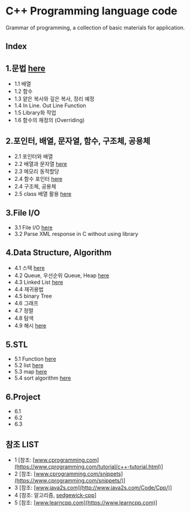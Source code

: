 # C++ Programming language code
Grammar of programming, a collection of basic materials for application.
## Index
## 1.문법 [here](https://github.com/csbyun-data/CPP-Pro/blob/main/chap01/README.md)
* 1.1 배열
* 1.2 함수
* 1.3 얕은 복사와 깊은 복사, 정리 예정
* 1.4 In Line. Out Line Function
* 1.5 Library화 작업
* 1.6 함수의 재정의 (Overriding)
  
## 2.포인터, 배열, 문자열, 함수, 구조체, 공용체 
* 2.1 포인터와 배열
* 2.2 배열과 문자열 [here](https://github.com/csbyun-data/CPP-Pro/blob/main/chap02/String/README.md)
* 2.3 메모리 동적할당
* 2.4 함수 포인터 [here](https://github.com/csbyun-data/CPP-Pro/blob/main/chap02/Function_Pointer/README.md)
* 2.4 구조체, 공용체
* 2.5 class 배열 활용 [here](https://github.com/csbyun-data/CPP-Pro/blob/main/chap02/Class/README.md)
  
## 3.File I/O 
* 3.1 File I/O [here](https://github.com/csbyun-data/CPP-Pro/blob/main/chap03/README.md)
* 3.2 Parse XML response in C without using library

## 4.Data Structure, Algorithm 
* 4.1 스택 [here](https://github.com/csbyun-data/CPP-Pro/blob/main/chap04/Stack/README.md)
* 4.2 Queue, 우선순위 Queue, Heap [here](https://github.com/csbyun-data/CPP-Pro/blob/main/chap04/Queue/README.md)
* 4.3 Linked List [here](https://github.com/csbyun-data/CPP-Pro/blob/main/chap04/LinkeList/README.md)
* 4.4 재귀용법
* 4.5 binary Tree
* 4.6 그래프
* 4.7 정렬
* 4.8 탐색
* 4.9 해시 [here]()

## 5.STL
* 5.1 Function [here](https://github.com/csbyun-data/CPP-Pro/blob/main/chap5/STL/Function/README.md)
* 5.2 list [here](https://github.com/csbyun-data/CPP-Pro/blob/main/chap5/STL/list/README.md)
* 5.3 map [here](https://github.com/csbyun-data/CPP-Pro/blob/main/chap5/STL/map/README.md)
* 5.4 sort algorithm [here](https://github.com/csbyun-data/CPP-Pro/blob/main/chap5/STL/sort/README.md)

## 6.Project
* 6.1 
* 6.2 
* 6.3 

## 참조 LIST
* 1 [참조: [www.cprogramming.com](https://www.cprogramming.com/tutorial/c++-tutorial.html)]
* 2 [참조: [www.cprogramming.com/snippets](https://www.cprogramming.com/snippets/)]
* 3 [참조: [www.java2s.com](http://www.java2s.com/Code/Cpp/)]
* 4 [참조: 알고리즘, [sedgewick-cpp](https://github.com/sergey-pashaev/sedgewick-cpp)]
* 5 [참조: [www.learncpp.com](https://www.learncpp.com)]
     
